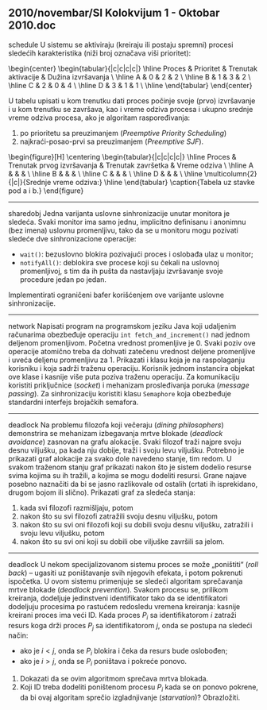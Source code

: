 2010/novembar/SI Kolokvijum 1 - Oktobar 2010.doc
--------------------------------------------------------------------------------
schedule
U sistemu se aktiviraju (kreiraju ili postaju spremni) procesi sledećih karakteristika (niži broj označava viši prioritet): 

\begin{center}
\begin{tabular}{|c|c|c|c|}
\hline
Proces & Prioritet & Trenutak aktivacije & Dužina izvršavanja \\
\hline
A & 0 & 2 & 2 \\
\hline
B & 1 & 3 & 2 \\
\hline
C & 2 & 0 & 4 \\
\hline
D & 3 & 1 & 1 \\
\hline
\end{tabular}
\end{center}

U tabelu upisati u kom trenutku dati proces počinje svoje (prvo) izvršavanje i u kom trenutku se  završava,  kao  i  vreme  odziva  procesa  i  ukupno  srednje  vreme  odziva  procesa,  ako  je algoritam raspoređivanja: 

1. po prioritetu sa preuzimanjem (*Preemptive Priority Scheduling*) 
2. najkraći-posao-prvi sa preuzimanjem (*Preemptive SJF*). 

\begin{figure}[H]
\centering
\begin{tabular}{|c|c|c|c|}
\hline
Proces & Trenutak prvog izvršavanja & Trenutak završetka & Vreme odziva \\
\hline
A & & & \\
\hline
B & & & \\
\hline
C & & & \\
\hline
D & & & \\
\hline
\multicolumn{2}{|c|}{Srednje vreme odziva:}
\hline
\end{tabular}
\caption{Tabela uz stavke pod a i b.}
\end{figure}

--------------------------------------------------------------------------------
sharedobj
Jedna varijanta uslovne sinhronizacije unutar monitora je sledeća. Svaki monitor ima samo jednu,  implicitno  definisanu  i  anonimnu  (bez  imena)  uslovnu  promenljivu,  tako  da  se  u monitoru mogu pozivati sledeće dve sinhronizacione operacije: 

- `wait()`: bezuslovno blokira pozivajući proces i oslobađa ulaz u monitor; 
- `notifyAll()`: deblokira sve procese koji su čekali na uslovnoj promenljivoj, s tim da ih pušta da nastavljaju izvršavanje svoje procedure jedan po jedan. 

Implementirati ograničeni bafer korišćenjem ove varijante uslovne sinhronizacije. 

--------------------------------------------------------------------------------
network
Napisati  program  na  programskom  jeziku  Java  koji  udaljenim računarima  obezbeđuje operaciju `int fetch_and_increment()` nad jednom deljenom promenljivom. Početna vrednost promenljive je 0. Svaki poziv ove operacije atomično treba da dohvati zatečenu vrednost deljene promenljive i uveća deljenu promenljivu za 1. Prikazati i klasu koja je na raspolaganju korisniku i koja sadrži traženu operaciju. Korisnik jednom instancira objekat ove klase  i  kasnije  više  puta  poziva  traženu  operaciju.  Za  komunikaciju  koristiti  priključnice (*socket*)  i  mehanizam  prosleđivanja  poruka  (*message passing*).  Za  sinhronizaciju  koristiti klasu `Semaphore` koja obezbeđuje standardni interfejs brojačkih semafora.  

--------------------------------------------------------------------------------
deadlock
Na  problemu  filozofa  koji  večeraju  (*dining philosophers*)  demonstrira  se mehanizam izbegavanja mrtve blokade (*deadlock avoidance*) zasnovan na grafu alokacije. Svaki filozof traži najpre svoju desnu viljušku, pa kada nju dobije, traži i svoju levu viljušku. Potrebno je prikazati graf alokacije za svako dole navedeno stanje, tim redom. U svakom traženom stanju graf prikazati nakon što je sistem dodelio resurse svima kojima su ih tražili, a kojima se mogu dodeliti resursi. Grane najave posebno naznačiti da bi se jasno razlikovale od ostalih (crtati ih isprekidano, drugom bojom ili slično). Prikazati graf za sledeća stanja: 

1. kada svi filozofi razmišljaju, potom 
2. nakon što su svi filozofi zatražili svoju desnu viljušku, potom 
3. nakon što su svi oni filozofi koji su dobili svoju desnu viljušku, zatražili i svoju levu viljušku, potom 
4. nakon što su svi oni koji su dobili obe viljuške završili sa jelom. 

--------------------------------------------------------------------------------
deadlock
U  nekom  specijalizovanom  sistemu  proces  se  može  „poništiti“  (*roll back*) – ugasiti  uz poništavanje svih njegovih efekata, i potom pokrenuti ispočetka. U ovom sistemu primenjuje se sledeći algoritam sprečavanja mrtve blokade (*deadlock prevention*). Svakom procesu se, prilikom  kreiranja,  dodeljuje  jedinstveni  identifikator  tako  da  se  identifikatori  dodeljuju procesima po rastućem redosledu vremena kreiranja: kasnije kreirani proces ima veći ID. Kada proces $P_i$ sa identifikatorom $i$ zatraži resurs koga drži proces $P_j$ sa identifikatorom $j$, onda se postupa na sledeći način: 

- ako je $i < j$, onda se $P_i$ blokira i čeka da resurs bude oslobođen; 
- ako je $i > j$, onda se $P_i$ poništava i pokreće ponovo. 

1. Dokazati da se ovim algoritmom sprečava mrtva blokada. 
2. Koji ID treba dodeliti poništenom procesu $P_i$ kada se on ponovo pokrene, da  bi  ovaj algoritam sprečio izgladnjivanje (*starvation*)? Obrazložiti. 
